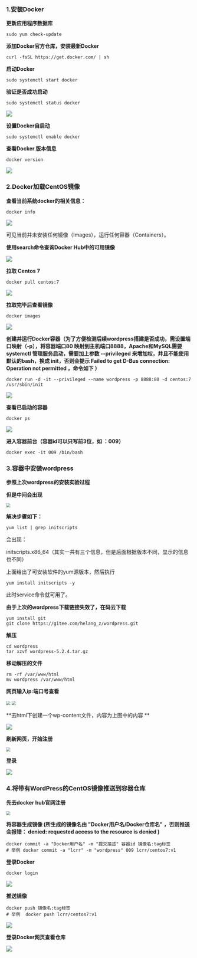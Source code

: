 ### 1.安装Docker

**更新应用程序数据库**

```
sudo yum check-update
```

**添加Docker官方仓库，安装最新Docker**

```
curl -fsSL https://get.docker.com/ | sh
```

**启动Docker**

```
sudo systemctl start docker
```

**验证是否成功启动**

```
sudo systemctl status docker
```

<img src="./image/1.png" style="zoom:100%;" />

**设置Docker自启动**

```
sudo systemctl enable docker
```

**查看Docker 版本信息**

```
docker version
```

<img src="./image/2.png" style="zoom:100%;" />

### 2.Docker加载CentOS镜像

**查看当前系统docker的相关信息：**

```
docker info
```

<img src="./image/3.png" style="zoom:100%;" />

可见当前并未安装任何镜像（Images），运行任何容器（Containers）。

**使用search命令查询Docker Hub中的可用镜像**

<img src="./image/4.png" style="zoom:100%;" />

**拉取 Centos 7**

```
docker pull centos:7
```

<img src="./image/5.png" style="zoom:100%;" />

**拉取完毕后查看镜像**

```
docker images
```

<img src="./image/6.png" style="zoom:100%;" />

**创建并运行Docker容器（为了方便检测后续wordpress搭建是否成功，需设置端口映射（-p），将容器端口80 映射到主机端口8888，Apache和MySQL需要 systemctl 管理服务启动，需要加上参数 --privileged 来增加权，并且不能使用默认的bash，换成 init，否则会提示 Failed to get D-Bus connection: Operation not permitted ，命令如下 ）**

```
docker run -d -it --privileged --name wordpress -p 8888:80 -d centos:7 /usr/sbin/init
```

<img src="./image/7.png" style="zoom:100%;" />

**查看已启动的容器**

```
docker ps
```

<img src="./image/8.png" style="zoom:100%;" />

**进入容器前台（容器id可以只写前3位，如 ：009）**

```
docker exec -it 009 /bin/bash
```

### 3.容器中安装wordpress

**参照上次wordpress的安装实验过程**

**但是中间会出现**

<img src="./image/9.png" style="zoom:70%;" />

**解决步骤如下：**

```
yum list | grep initscripts
```

会出现：

initscripts.x86_64（其实一共有三个信息，但是后面根据版本不同，显示的信息也不同）

上面给出了可安装软件的yum源版本，然后执行

```
yum install initscripts -y
```

此时service命令就可用了。

**由于上次的wordpress下载链接失效了，在码云下载**

```
yum install git
git clone https://gitee.com/helang_z/wordpress.git
```

**解压**

```
cd wordpress
tar xzvf wordpress-5.2.4.tar.gz
```

**移动解压的文件**

```
rm -rf /var/www/html
mv wordpress /var/www/html
```

**网页输入ip:端口号查看**

<img src="./image/10.png" style="zoom:70%;" />

<img src="./image/11.png" style="zoom:70%;" />

**去html下创建一个wp-content文件，内容为上图中的内容 **

<img src="./image/12.png" style="zoom:100%;" />

**刷新网页，开始注册**

<img src="./image/13.png" style="zoom:70%;" />

**登录**

<img src="./image/14.png" style="zoom:100%;" />

### 4.将带有WordPress的CentOS镜像推送到容器仓库

**先去docker hub官网注册**

<img src="./image/15.png" style="zoom:70%;" />

**将容器生成镜像 (所生成的镜像名由 "Docker用户名/Docker仓库名" ，否则推送会报错： denied: requested access to the resource is denied )**

```
docker commit -a "Docker用户名" -m "提交描述" 容器id 镜像名:tag标签
# 举例 docker commit -a "lcrr" -m "wordpress" 009 lcrr/centos7:v1
```

**登录Docker**

```
docker login
```

<img src="./image/16.png" style="zoom:100%;" />

**推送镜像**

```
docker push 镜像名:tag标签
# 举例  docker push lcrr/centos7:v1
```

<img src="./image/17.png" style="zoom:100%;" />

**登录Docker网页查看仓库**

<img src="./image/18.png" style="zoom:100%;" />

